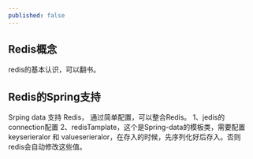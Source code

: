```yaml
---
published: false
---
```

## Redis概念
   redis的基本认识，可以翻书。
## Redis的Spring支持
   Srping data 支持 Redis，
   通过简单配置，可以整合Redis。
   1、jedis的connection配置
   2、redisTamplate，这个是Spring-data的模板类，需要配置keyserieralor 和 valueserieralor，在存入的时候，先序列化好后存入。否则redis会自动修改这些值。
